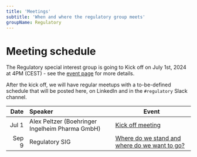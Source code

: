 ```yaml
---
title: 'Meetings'
subtitle: 'When and where the regulatory group meets'
groupName: Regulatory
---
```


# Meeting schedule

The Regulatory special interest group is going to Kick off on July 1st, 2024 at 4PM (CEST) - see the [event page](/events/2024/SIG_regulatory_kickoff) for more details.

After the kick off, we will have regular meetups with a to-be-defined schedule that will be posted here, on LinkedIn and in the `#regulatory` Slack channel.

|  Date | Speaker                                         | Event                                                   |
| ----: | :---------------------------------------------- | ------------------------------------------------------- |
| Jul 1 | Alex Peltzer (Boehringer Ingelheim Pharma GmbH) | [Kick off meeting](/events/2024/SIG_regulatory_kickoff) |
| Sep 9 | Regulatory SIG | [Where do we stand and where do we want to go?](/events/2024/SIG_regulatory_2024-09-09.md) |

